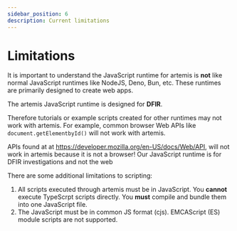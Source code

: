 ```yaml
---
sidebar_position: 6
description: Current limitations
---
```


# Limitations

It is important to understand the JavaScript runtime for artemis is **not** like
normal JavaScript runtimes like NodeJS, Deno, Bun, etc. These runtimes are
primarily designed to create web apps.

The artemis JavaScript runtime is designed for **DFIR**.

Therefore tutorials or example scripts created for other runtimes may not work
with artemis. For example, common browser Web APIs like `document.getElementbyId()` will not work with artemis.

APIs found at at https://developer.mozilla.org/en-US/docs/Web/API, will not work in artemis because it is not a browser!
Our JavaScript runtime is for DFIR investigations and not the web

There are some additional limitations to scripting:

1. All scripts executed through artemis must be in JavaScript. You **cannot**
   execute TypeScrpt scripts directly. You **must** compile and bundle them into
   one JavaScript file.
2. The JavaScript must be in common JS format (cjs). EMCAScript (ES) module
   scripts are not supported.